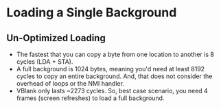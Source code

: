 # Loading a Single Background

## Un-Optimized Loading

- The fastest that you can copy a byte from one location to another is 8 cycles (LDA + STA).
- A full background is 1024 bytes, meaning you'd need at least 8192 cycles to copy an entire background. And, that does not consider the overhead of loops or the NMI handler.
- VBlank only lasts ~2273 cycles. So, best case scenario, you need 4 frames (screen refreshes) to load a full background. 
